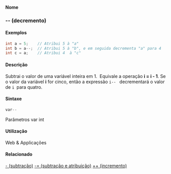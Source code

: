 
#### Nome
### -- (decremento)

#### Exemplos

```pde
int a = 5;    // Atribui 5 à "a"  
int b = a--;  // Atribui 5 à "b", e em seguida decrementa "a" para 4 
int c = a;    // Atribui 4  à "c"

```



#### Descrição
Subtrai o valor de uma variável inteira em 1.  Equivale a operação **i = i - 1**. Se o valor da variável **i** for cinco, então a expressão `i-- ` decrementará o valor de `i `para quatro.

#### Sintaxe
```pde
var--

```
Parâmetros
var
int



#### Utilização

	
Web & Applicações

#### Relacionado
[- (subtração)](minus
)
[-= (subtração e atribuição)](subtractassign
)
[++ (incremento)](increment
)

